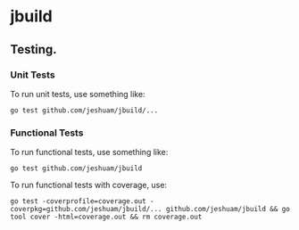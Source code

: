 # jbuild

## Testing.
### Unit Tests
To run unit tests, use something like:

`
go test github.com/jeshuam/jbuild/...
`

### Functional Tests
To run functional tests, use something like:

`
go test github.com/jeshuam/jbuild
`

To run functional tests with coverage, use:

`
go test -coverprofile=coverage.out -coverpkg=github.com/jeshuam/jbuild/... github.com/jeshuam/jbuild && go tool cover -html=coverage.out && rm coverage.out
`

